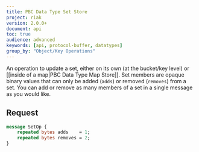 ```yaml
---
title: PBC Data Type Set Store
project: riak
version: 2.0.0+
document: api
toc: true
audience: advanced
keywords: [api, protocol-buffer, datatypes]
group_by: "Object/Key Operations"
---
```


An operation to update a set, either on its own (at the bucket/key level) or [[inside of a map|PBC Data Type Map Store]]. Set members are opaque binary values that can only be added (`adds`) or removed (`removes`) from a set. You can add or remove as many members of a set in a single message as you would like.

## Request

```protobuf
message SetOp {
    repeated bytes adds    = 1;
    repeated bytes removes = 2;
}
```